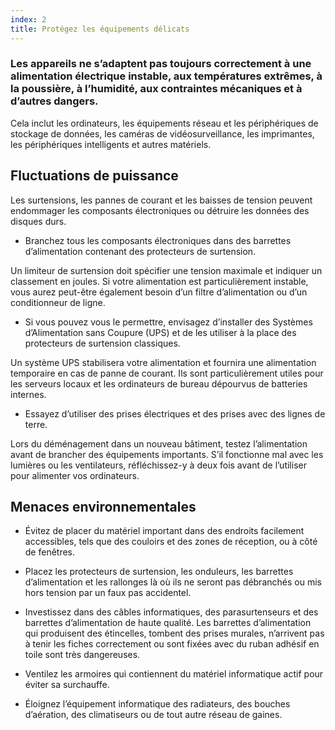 ```yaml
---
index: 2
title: Protégez les équipements délicats
---
```

### Les appareils ne s’adaptent pas toujours correctement à une alimentation électrique instable, aux températures extrêmes, à la poussière, à l’humidité, aux contraintes mécaniques et à d’autres dangers.

Cela inclut les ordinateurs, les équipements réseau et les périphériques de stockage de données, les caméras de vidéosurveillance, les imprimantes, les périphériques intelligents et autres matériels.

## Fluctuations de puissance

Les surtensions, les pannes de courant et les baisses de tension peuvent endommager les composants électroniques ou détruire les données des disques durs.

- Branchez tous les composants électroniques dans des barrettes d’alimentation contenant des protecteurs de surtension.

Un limiteur de surtension doit spécifier une tension maximale et indiquer un classement en joules. Si votre alimentation est particulièrement instable, vous aurez peut-être également besoin d’un filtre d’alimentation ou d’un conditionneur de ligne.

- Si vous pouvez vous le permettre, envisagez d’installer des Systèmes d’Alimentation sans Coupure (UPS) et de les utiliser à la place des protecteurs de surtension classiques.

Un système UPS stabilisera votre alimentation et fournira une alimentation temporaire en cas de panne de courant. Ils sont particulièrement utiles pour les serveurs locaux et les ordinateurs de bureau dépourvus de batteries internes.

- Essayez d’utiliser des prises électriques et des prises avec des lignes de terre.

Lors du déménagement dans un nouveau bâtiment, testez l’alimentation avant de brancher des équipements importants. S’il fonctionne mal avec les lumières ou les ventilateurs, réfléchissez-y à deux fois avant de l’utiliser pour alimenter vos ordinateurs.

## Menaces environnementales

- Évitez de placer du matériel important dans des endroits facilement accessibles, tels que des couloirs et des zones de réception, ou à côté de fenêtres.

- Placez les protecteurs de surtension, les onduleurs, les barrettes d’alimentation et les rallonges là où ils ne seront pas débranchés ou mis hors tension par un faux pas accidentel.

- Investissez dans des câbles informatiques, des parasurtenseurs et des barrettes d’alimentation de haute qualité. Les barrettes d’alimentation qui produisent des étincelles, tombent des prises murales, n’arrivent pas à tenir les fiches correctement ou sont fixées avec du ruban adhésif en toile sont très dangereuses.

- Ventilez les armoires qui contiennent du matériel informatique actif pour éviter sa surchauffe.

- Éloignez l’équipement informatique des radiateurs, des bouches d’aération, des climatiseurs ou de tout autre réseau de gaines.